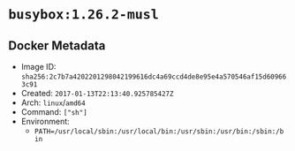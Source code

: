 # `busybox:1.26.2-musl`

## Docker Metadata

- Image ID: `sha256:2c7b7a4202201298042199616dc4a69ccd4de8e95e4a570546af15d609663c91`
- Created: `2017-01-13T22:13:40.925785427Z`
- Arch: `linux`/`amd64`
- Command: `["sh"]`
- Environment:
  - `PATH=/usr/local/sbin:/usr/local/bin:/usr/sbin:/usr/bin:/sbin:/bin`
